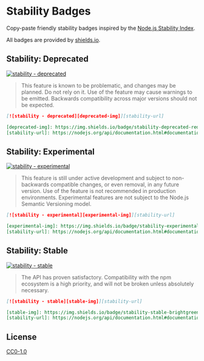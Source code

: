 # Stability Badges

Copy-paste friendly stability badges inspired by the [Node.js Stability Index](https://nodejs.org/api/documentation.html#documentation_stability_index).

All badges are provided by [shields.io](http://shields.io).

## Stability: Deprecated

[![stability - deprecated][deprecated-img]][stability-url]

[deprecated-img]: https://img.shields.io/badge/stability-deprecated-red.svg?style=flat-square

> This feature is known to be problematic, and changes may be planned. Do not rely on it. Use of the feature may cause warnings to be emitted. Backwards compatibility across major versions should not be expected.

```md
[![stability - deprecated][deprecated-img]][stability-url]

[deprecated-img]: https://img.shields.io/badge/stability-deprecated-red.svg?style=flat-square
[stability-url]: https://nodejs.org/api/documentation.html#documentation_stability_index
```
## Stability: Experimental

[![stability - experimental][experimental-img]][stability-url]

[experimental-img]: https://img.shields.io/badge/stability-experimental-orange.svg?style=flat-square

> This feature is still under active development and subject to non-backwards compatible changes, or even removal, in any future version. Use of the feature is not recommended in production environments. Experimental features are not subject to the Node.js Semantic Versioning model.

```md
[![stability - experimental][experimental-img]][stability-url]

[experimental-img]: https://img.shields.io/badge/stability-experimental-orange.svg?style=flat-square
[stability-url]: https://nodejs.org/api/documentation.html#documentation_stability_index
```
## Stability: Stable

[![stability - stable][stable-img]][stability-url]

[stable-img]: https://img.shields.io/badge/stability-stable-brightgreen.svg?style=flat-square

> The API has proven satisfactory. Compatibility with the npm ecosystem is a high priority, and will not be broken unless absolutely necessary.

```md
[![stability - stable][stable-img]][stability-url]

[stable-img]: https://img.shields.io/badge/stability-stable-brightgreen.svg?style=flat-square
[stability-url]: https://nodejs.org/api/documentation.html#documentation_stability_index
```

[stability-url]: https://nodejs.org/api/documentation.html#documentation_stability_index

## License

[CC0-1.0](LICENSE.md)
